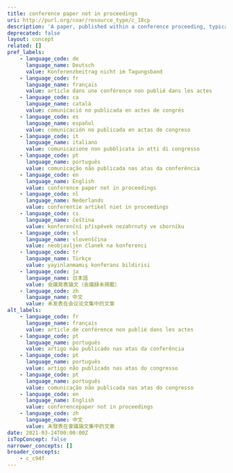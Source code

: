 ```yaml
---
title: conference paper not in proceedings
uri: http://purl.org/coar/resource_type/c_18cp
description: 'A paper, published within a conference proceeding, typically the realization of a research paper reporting original research findings. [Source: Adapted from http://purl.org/spar/fabio/ConferencePaper]'
deprecated: false
layout: concept
related: []
pref_labels:
    - language_code: de
      language_name: Deutsch
      value: Konferenzbeitrag nicht im Tagungsband
    - language_code: fr
      language_name: français
      value: article dans une conférence non publié dans les actes
    - language_code: ca
      language_name: català
      value: comunicació no publicada en actes de congrés
    - language_code: es
      language_name: español
      value: comunicación no publicada en actas de congreso
    - language_code: it
      language_name: italiano
      value: comunicazione non pubblicata in atti di congresso
    - language_code: pt
      language_name: português
      value: comunicação não publicada nas atas da conferência
    - language_code: en
      language_name: English
      value: conference paper not in proceedings
    - language_code: nl
      language_name: Nederlands
      value: conferentie artikel niet in proceedings
    - language_code: cs
      language_name: čeština
      value: konferenční příspěvek nezahrnutý ve sborníku
    - language_code: sl
      language_name: slovenščina
      value: neobjavljen članek na konferenci
    - language_code: tr
      language_name: Türkçe
      value: yayınlanmamış konferans bildirisi
    - language_code: ja
      language_name: 日本語
      value: 会議発表論文（会議録未掲載）
    - language_code: zh
      language_name: 中文
      value: 未发表在会议论文集中的文章
alt_labels:
    - language_code: fr
      language_name: français
      value: article de conférence non publié dans les actes
    - language_code: pt
      language_name: português
      value: artigo não publicado nas atas da conferência
    - language_code: pt
      language_name: português
      value: artigo não publicado nas atas do congresso
    - language_code: pt
      language_name: português
      value: comunicação não publicada nas atas do congresso
    - language_code: en
      language_name: English
      value: conferencepaper not in proceedings
    - language_code: zh
      language_name: 中文
      value: 未發表在會議論文集中的文章
date: 2021-03-24T00:00:00Z
isTopConcept: false
narrower_concepts: []
broader_concepts:
    - c_c94f
---
```


